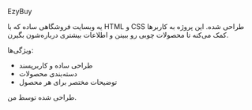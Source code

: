 EzyBuy

یه وبسایت فروشگاهی ساده که با HTML و CSS طراحی شده. این پروژه به کاربرها کمک می‌کنه تا محصولات چوبی رو ببینن و اطلاعات بیشتری درباره‌شون بگیرن.

ویژگی‌ها:
- طراحی ساده و کاربرپسند
- دسته‌بندی محصولات
- توضیحات مختصر برای هر محصول

طراحی شده توسط من.

